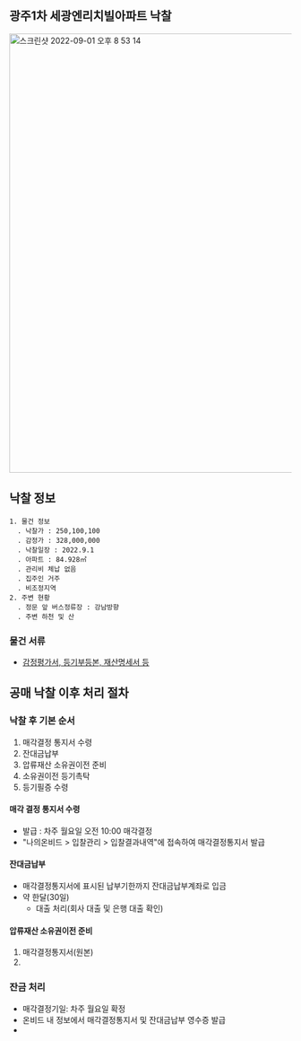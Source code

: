 ## 광주1차 세광엔리치빌아파트 낙찰
<img width="783" alt="스크린샷 2022-09-01 오후 8 53 14" src="https://user-images.githubusercontent.com/62130704/187907742-831e6129-52eb-4f27-8f30-93941db5d05d.png">

## 낙찰 정보
```
1. 물건 정보
  . 낙찰가 : 250,100,100
  . 감정가 : 328,000,000
  . 낙찰일장 : 2022.9.1
  . 아파트 : 84.928㎡
  . 관리비 체납 없음
  . 집주인 거주
  . 비조정지역
2. 주변 현황
  . 정문 앞 버스정류장 : 강남방향
  . 주변 하천 및 산
```
### 물건 서류
* [감정평가서, 등기부등본, 재산명세서 등](https://drive.google.com/drive/folders/15_6aMCZi0nYluAXZkOlpSUmmpAs0MuqZ)

## 공매 낙찰 이후 처리 절차

### 낙찰 후 기본 순서
1. 매각결정 통지서 수령
2. 잔대금납부
3. 압류재산 소유권이전 준비
4. 소유권이전 등기촉탁
5. 등기필증 수령

#### 매각 결정 통지서 수령
* 발급 : 차주 월요일 오전 10:00 매각결정
* "나의온비드 > 입찰관리 > 입찰결과내역"에 접속하여 매각결정통지서 발급

#### 잔대금납부
* 매각결정통지서에 표시된 납부기한까지 잔대금납부계좌로 입금
* 약 한달(30일)
  * 대출 처리(회사 대출 및 은행 대출 확인)

#### 압류재산 소유권이전 준비
1. 매각결정통지서(원본)
2. 

### 잔금 처리
* 매각결정기일: 차주 월요일 확정
* 온비드 내 정보에서 매각결정통지서 및 잔대금납부 영수증 발급
* 
